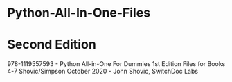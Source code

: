 # Python-All-In-One-Files
# Second Edition
978-1119557593  - Python All-in-One For Dummies 1st Edition Files for Books 4-7 Shovic/Simpson 
October 2020 - John Shovic, SwitchDoc Labs
